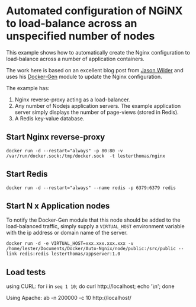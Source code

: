 Automated configuration of NGiNX to load-balance across an unspecified number of nodes
======================================================================================

This example shows how to automatically create the Nginx configuration to load-balance across a number of application containers.

The work here is based on an excellent blog post from [Jason Wilder](http://jasonwilder.com/blog/2014/03/25/automated-nginx-reverse-proxy-for-docker/) and uses his [Docker-Gen](https://github.com/jwilder/docker-gen) module to update the Nginx configuration.


The example has:

1. Nginx reverse-proxy acting as a load-balancer.
2. Any number of Nodejs application servers. The example application server simply displays the number of page-views (stored in Redis).
3. A Redis key-value database.


Start Nginx reverse-proxy
-------------------------

```
docker run -d --restart="always" -p 80:80 -v /var/run/docker.sock:/tmp/docker.sock  -t lesterthomas/nginx
```

Start Redis
-----------

```
docker run -d --restart="always" --name redis -p 6379:6379 redis
```


Start N x Application nodes 
---------------------------

To notify the Docker-Gen module that this node should be added to the load-balanced traffic, simply supply a `VIRTUAL_HOST` environment variable with the ip address or domain name of the server.

```
docker run -d -e VIRTUAL_HOST=xxx.xxx.xxx.xxx -v /home/lester/Documents/Docker/Auto-Ngnix/node/public:/src/public --link redis:redis lesterthomas/appserver:1.0
```





Load tests
----------

using CURL:
for i in `seq 1 10`; do curl http://localhost; echo '\n'; done

Using Apache:
ab -n 200000 -c 10 http://localhost/


